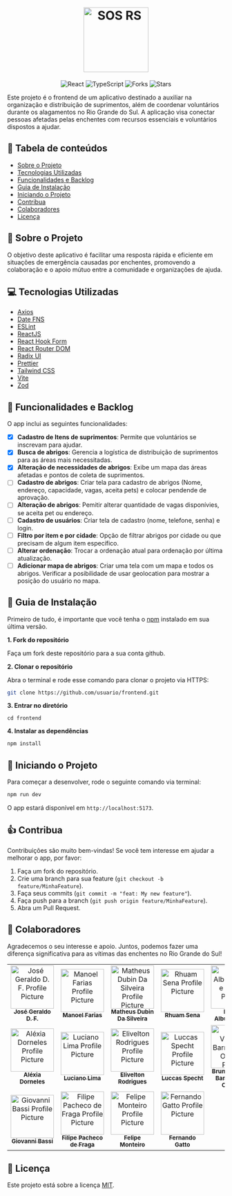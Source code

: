 <h1 align="center">
  <img
    alt="SOS RS"
    title="SOS RS"
    src="https://avatars.githubusercontent.com/u/168995149?s=200&v=4"
    width="150"
  />
</h1>

<p align="center">
  <img src="https://img.shields.io/badge/React-005CFE?style=for-the-badge&logo=react" alt="React">

  <img src="https://img.shields.io/badge/typescript-D4FAFF?style=for-the-badge&logo=typescript" alt="TypeScript">

  <img src="https://img.shields.io/github/forks/SOS-RS/frontend?color=00875F" alt="Forks">

  <img src="https://img.shields.io/github/stars/SOS-RS/frontend?color=00875F" alt="Stars">
</p>

Este projeto é o frontend de um aplicativo destinado a auxiliar na organização e distribuição de suprimentos, além de coordenar voluntários durante os alagamentos no Rio Grande do Sul. A aplicação visa conectar pessoas afetadas pelas enchentes com recursos essenciais e voluntários dispostos a ajudar.

## 🔗 Tabela de conteúdos

- [Sobre o Projeto](#about)
- [Tecnologias Utilizadas](#technologies)
- [Funcionalidades e Backlog](#backlog)
- [Guia de Instalação](#installation)
- [Iniciando o Projeto](#start)
- [Contribua](#contribute)
- [Colaboradores](#collaborators)
- [Licença](#license)

## 🧠 Sobre o Projeto <a name="about"/>

O objetivo deste aplicativo é facilitar uma resposta rápida e eficiente em situações de emergência causadas por enchentes, promovendo a colaboração e o apoio mútuo entre a comunidade e organizações de ajuda.

## 💻 Tecnologias Utilizadas <a name="technologies"/>

- [Axios](https://axios-http.com/)
- [Date FNS](https://date-fns.org/)
- [ESLint](https://eslint.org/)
- [ReactJS](https://pt-br.reactjs.org/)
- [React Hook Form](https://www.react-hook-form.com/)
- [React Router DOM](https://reactrouter.com/en/main)
- [Radix UI](https://www.radix-ui.com/)
- [Prettier](https://prettier.io/)
- [Tailwind CSS](https://tailwindcss.com/)
- [Vite](https://vitejs.dev/)
- [Zod](https://zod.dev/)

## 📌 Funcionalidades e Backlog <a name="backlog" />

O app inclui as seguintes funcionalidades:

- [x] **Cadastro de Itens de suprimentos**: Permite que voluntários se inscrevam para ajudar.
- [x] **Busca de abrigos**: Gerencia a logística de distribuição de suprimentos para as áreas mais necessitadas.
- [x] **Alteração de necessidades de abrigos**: Exibe um mapa das áreas afetadas e pontos de coleta de suprimentos.
- [ ] **Cadastro de abrigos**: Criar tela para cadastro de abrigos (Nome, endereço, capacidade, vagas, aceita pets) e colocar pendende de aprovação.
- [ ] **Alteração de abrigos**: Pemitir alterar quantidade de vagas disponívies, se aceita pet ou endereço.
- [ ] **Cadastro de usuários**: Criar tela de cadastro (nome, telefone, senha) e login.
- [ ] **Filtro por item e por cidade**: Opção de filtrar abrigos por cidade ou que precisam de algum item específico.
- [ ] **Alterar ordenação**: Trocar a ordenação atual para ordenação por última atualização.
- [ ] **Adicionar mapa de abrigos**: Criar uma tela com um mapa e todos os abrigos. Verificar a posibilidade de usar geolocation para mostrar a posição do usuário no mapa.

## 📂 Guia de Instalação <a name="installation"/>

Primeiro de tudo, é importante que você tenha o [npm](https://www.npmjs.com/) instalado em sua última versão.

**1. Fork do repositório**

Faça um fork deste repositório para a sua conta github.

**2. Clonar o repositório**

Abra o terminal e rode esse comando para clonar o projeto via HTTPS:

```bash
git clone https://github.com/usuario/frontend.git
```

**3. Entrar no diretório**

```basd
cd frontend
```

**4. Instalar as dependências**

```bash
npm install
```

## 🚀 Iniciando o Projeto <a name="start"/>

Para começar a desenvolver, rode o seguinte comando via terminal:

```bash
npm run dev
```

O app estará disponível em `http://localhost:5173`.

## 👍 Contribua <a name="contribute"/>

Contribuições são muito bem-vindas! Se você tem interesse em ajudar a melhorar o app, por favor:

1. Faça um fork do repositório.
2. Crie uma branch para sua feature (`git checkout -b feature/MinhaFeature`).
3. Faça seus commits (`git commit -m "feat: My new feature"`).
4. Faça push para a branch (`git push origin feature/MinhaFeature`).
5. Abra um Pull Request.

## 🤝 Colaboradores <a name="collaborators"/>

Agradecemos o seu interesse e apoio. Juntos, podemos fazer uma diferença significativa para as vítimas das enchentes no Rio Grande do Sul!

<table>
   <tr>
      <td align="center">
         <a href="https://github.com/fagundesjg" target="_blank">
         <img src="https://avatars.githubusercontent.com/u/29789354?v=4" width="100px;" alt="José Geraldo D. F. Profile Picture"/><br>
         <sub>
            <b>José Geraldo D. F.</b>
         </sub>
         </a>
      </td>
      <td align="center">
         <a href="https://github.com/maneljr" target="_blank">
         <img src="https://avatars.githubusercontent.com/u/82223180?v=4" width="100px;" alt="Manoel Farias Profile Picture"/><br>
         <sub>
            <b>Manoel Farias</b>
         </sub>
         </a>
      </td>
      <td align="center">
         <a href="https://github.com/MatheusDubin" target="_blank">
         <img src="https://avatars.githubusercontent.com/u/46721495?v=4" width="100px;" alt="Matheus Dubin Da Silveira Profile Picture"/><br>
         <sub>
            <b>Matheus Dubin Da Silveira</b>
         </sub>
         </a>
      </td>
      <td align="center">
         <a href="https://github.com/rhuam" target="_blank">
         <img src="https://avatars.githubusercontent.com/u/17427907?v=4" width="100px;" alt="Rhuam Sena Profile Picture"/><br>
         <sub>
            <b>Rhuam Sena</b>
         </sub>
         </a>
      </td>
      <td align="center">
         <a href="https://github.com/AlbuquerqueRafaelBruno" target="_blank">
         <img src="https://avatars.githubusercontent.com/u/127885867?v=4" width="100px;" alt="Rafael Albuquerque Profile Picture"/><br>
         <sub>
            <b>Rafael Albuquerque</b>
         </sub>
         </a>
      </td>
   </tr>
   <tr>
      <td align="center">
         <a href="https://github.com/alexiadorneles" target="_blank">
         <img src="https://avatars.githubusercontent.com/u/19597184?v=4" width="100px;" alt="Aléxia Dorneles Profile Picture"/><br>
         <sub>
            <b>Aléxia Dorneles</b>
         </sub>
         </a>
      </td>
      <td align="center">
         <a href="https://github.com/lucianomlima" target="_blank">
         <img src="https://avatars.githubusercontent.com/u/1580205?v=4" width="100px;" alt="Luciano Lima Profile Picture"/><br>
         <sub>
            <b>Luciano Lima</b>
         </sub>
         </a>
      </td>
      <td align="center">
         <a href="https://github.com/eli-rlima" target="_blank">
         <img src="https://avatars.githubusercontent.com/u/38770741?v=4" width="100px;" alt="Elivelton Rodrigues Profile Picture"/><br>
         <sub>
            <b>Elivelton Rodrigues</b>
         </sub>
         </a>
      </td>
      <td align="center">
         <a href="https://github.com/luccas-specht" target="_blank">
         <img src="https://avatars.githubusercontent.com/u/40741571?v=4" width="100px;" alt="Luccas Specht Profile Picture"/><br>
         <sub>
            <b>Luccas Specht</b>
         </sub>
         </a>
      </td>
      <td align="center">
         <a href="https://github.com/brunowzz" target="_blank">
         <img src="https://avatars.githubusercontent.com/u/94939630?v=4" width="100px;" alt="Bruno Vinícius Barreiras de Oliveira Profile Picture"/><br>
         <sub>
            <b>Bruno Vinícius Barreiras de Oliveira</b>
         </sub>
         </a>
      </td>
   </tr>
   <tr>
      <td align="center">
         <a href="https://github.com/giggio" target="_blank">
         <img src="https://avatars.githubusercontent.com/u/334958?v=4" width="100px;" alt="Giovanni Bassi Profile Picture"/><br>
         <sub>
            <b>Giovanni Bassi</b>
         </sub>
         </a>
      </td>
      <td align="center">
         <a href="https://github.com/filipepacheco" target="_blank">
         <img src="https://avatars.githubusercontent.com/u/17347774?v=4" width="100px;" alt="Filipe Pacheco de Fraga Profile Picture"/><br>
         <sub>
            <b>Filipe Pacheco de Fraga</b>
         </sub>
         </a>
      </td>
      <td align="center">
         <a href="https://github.com/felipee-monteiro" target="_blank">
         <img src="https://avatars.githubusercontent.com/u/62250734?v=4" width="100px;" alt="Felipe Monteiro Profile Picture"/><br>
         <sub>
            <b>Felipe Monteiro</b>
         </sub>
         </a>
      </td>
      <td align="center">
         <a href="https://github.com/fernandogatto" target="_blank">
         <img src="https://avatars.githubusercontent.com/u/45057940?v=4" width="100px;" alt="Fernando Gatto Profile Picture"/><br>
         <sub>
            <b>Fernando Gatto</b>
         </sub>
         </a>
      </td>
   </tr>
</table>

## 📃 Licença <a name="license"/>

Este projeto está sobre a licença [MIT](./.github/LICENSE).
